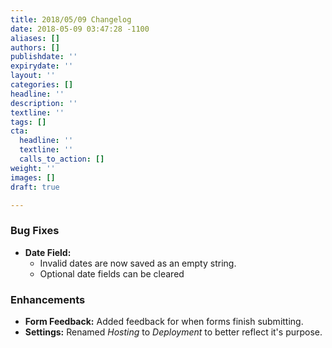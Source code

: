 ```yaml
---
title: 2018/05/09 Changelog
date: 2018-05-09 03:47:28 -1100
aliases: []
authors: []
publishdate: ''
expirydate: ''
layout: ''
categories: []
headline: ''
description: ''
textline: ''
tags: []
cta:
  headline: ''
  textline: ''
  calls_to_action: []
weight: ''
images: []
draft: true

---
```

### Bug Fixes

* **Date Field:** 
  * Invalid dates are now saved as an empty string.
  * Optional date fields can be cleared

### Enhancements

* **Form Feedback:** Added feedback for when forms finish submitting.
* **Settings:** Renamed _Hosting_ to _Deployment_ to better reflect it's purpose.
